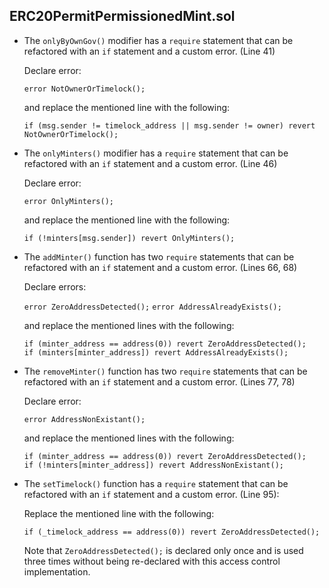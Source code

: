 ## **ERC20PermitPermissionedMint.sol**

- The `onlyByOwnGov()` modifier has a `require` statement that can be refactored with an `if` statement and a custom error. (Line 41)

  Declare error:

  `error NotOwnerOrTimelock();`

  and replace the mentioned line with the following:

  ```
  if (msg.sender != timelock_address || msg.sender != owner) revert NotOwnerOrTimelock();
  ```

- The `onlyMinters()` modifier has a `require` statement that can be refactored with an `if` statement and a custom error. (Line 46)

  Declare error:

  `error OnlyMinters();`

  and replace the mentioned line with the following:

  ```
  if (!minters[msg.sender]) revert OnlyMinters();
  ```

- The `addMinter()` function has two `require` statements that can be refactored with an `if` statement and a custom error. (Lines 66, 68)

  Declare errors:

  `error ZeroAddressDetected();`
  `error AddressAlreadyExists();`

  and replace the mentioned lines with the following:

  ```
  if (minter_address == address(0)) revert ZeroAddressDetected();
  if (minters[minter_address]) revert AddressAlreadyExists();
  ```

- The `removeMinter()` function has two `require` statements that can be refactored with an `if` statement and a custom error. (Lines 77, 78)

  Declare error:

  `error AddressNonExistant();`

  and replace the mentioned lines with the following:

  ```
  if (minter_address == address(0)) revert ZeroAddressDetected();
  if (!minters[minter_address]) revert AddressNonExistant();
  ```

- The `setTimelock()` function has a `require` statement that can be refactored with an `if` statement and a custom error. (Line 95):

  Replace the mentioned line with the following:

  ```
  if (_timelock_address == address(0)) revert ZeroAddressDetected();
  ```

  Note that `ZeroAddressDetected();` is declared only once and is used three times without being re-declared with this access control implementation.
